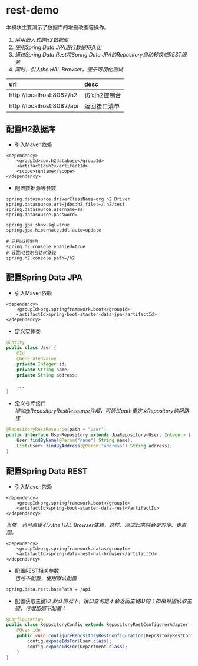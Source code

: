 # rest-demo  
本模块主要演示了数据库的增删改查等操作。  
1. _采用嵌入式的H2数据库_  
2. _使用Spring Data JPA进行数据持久化_  
3. _通过Spring Data Rest将Spring Data JPA的Repository自动转换成REST服务_  
4. _同时，引入the HAL Browser，便于可视化测试_  

|url|desc|  
|:---|:---|   
|http://localhost:8082/h2|访问h2控制台|  
|http://localhost:8082/api|返回接口清单|  

## 配置H2数据库

* 引入Maven依赖  
``` maven
<dependency>
	<groupId>com.h2database</groupId>
	<artifactId>h2</artifactId>
	<scope>runtime</scope>
</dependency>
```

* 配置数据源等参数  
``` properties
spring.datasource.driverClassName=org.h2.Driver
spring.datasource.url=jdbc:h2:file:~/.h2/test
spring.datasource.username=sa
spring.datasource.password=

spring.jpa.show-sql=true
spring.jpa.hibernate.ddl-auto=update

# 启用H2控制台
spring.h2.console.enabled=true
# 设置H2控制台访问路径
spring.h2.console.path=/h2
```

## 配置Spring Data JPA  

* 引入Maven依赖    
``` maven
<dependency>
	<groupId>org.springframework.boot</groupId>
	<artifactId>spring-boot-starter-data-jpa</artifactId>
</dependency>
```

* 定义实体类
``` java
@Entity
public class User {	
	@Id
	@GeneratedValue
	private Integer id;	
	private String name;
	private String address;
	
	...
}
```

* 定义仓库接口  
_增加@RepositoryRestResource注解，可通过path重定义Repository访问路径_  
``` java
@RepositoryRestResource(path = "user")
public interface UserRepository extends JpaRepository<User, Integer> {	
	User findByName(@Param("name") String name);	
	List<User> findByAddress(@Param("address") String address);	
}
```

## 配置Spring Data REST  

* 引入Maven依赖    
``` maven
<dependency>
	<groupId>org.springframework.boot</groupId>
	<artifactId>spring-boot-starter-data-rest</artifactId>
</dependency>
```

_当然，也可直接引入the HAL Browser依赖，这样，测试起来将会更方便、更直观。_  
``` maven
<dependency>
	<groupId>org.springframework.data</groupId>
	<artifactId>spring-data-rest-hal-browser</artifactId>
</dependency>
```

* 配置REST相关参数  
_也可不配置，使用默认配置_  
``` properties
spring.data.rest.basePath = /api
```

* 配置获取主键ID
_默认情况下，接口查询是不会返回主键ID的；如果希望获取主键，可增加如下配置：_  
``` java
@Configuration
public class RepositoryConfig extends RepositoryRestConfigurerAdapter {
	@Override
	public void configureRepositoryRestConfiguration(RepositoryRestConfiguration config) {
		config.exposeIdsFor(User.class);
		config.exposeIdsFor(Department.class);
	}
}
```
